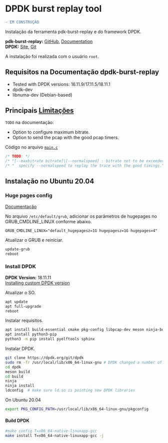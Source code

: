 # DPDK burst replay tool
```diff
- EM CONSTRUÇÃO
```
Instalação da ferramenta pdk-burst-replay e do framework DPDK.

**pdk-burst-replay:** [GitHub](https://github.com/FraudBuster/dpdk-burst-replay), [Documentation](https://doc.dpdk.org/burst-replay/index.html)  
**DPDK:** [Site](http://core.dpdk.org/doc/), [Git](http://git.dpdk.org/) 

A instalação foi realizada com o usuário `root`.

## Requisitos na Documentação dpdk-burst-replay
- Tested with DPDK versions: 16.11.9/17.11.5/18.11.1
- dpdk-dev
- libnuma-dev (Debian-based)

## Principais [Limitações](https://github.com/FraudBuster/dpdk-burst-replay#todo)  
`TODO` na documentação:  
- Option to configure maximum bitrate.
- Option to send the pcap with the good pcap timers.

Código no arquivo [`main.c`](https://github.com/FraudBuster/dpdk-burst-replay/blob/master/src/main.c) 
```c
/* TODO: */
/* "[--maxbitrate bitrate]|[--normalspeed] : bitrate not to be exceeded (default: no limit) in ko/s.\n" */
/* "  specify --normalspeed to replay the trace with the good timings." */
```
## Instalação no Ubuntu 20.04

### Huge pages config 
[Documentação](https://doc.dpdk.org/guides/linux_gsg/sys_reqs.html#use-of-hugepages-in-the-linux-environment)

No arquivo `/etc/default/grub`, adicionar os parâmetros de hugepages no GRUB_CMDLINE_LINUX conforme abaixo.

```
GRUB_CMDLINE_LINUX="default_hugepagesz=1G hugepagesz=1G hugepages=4"
```
Atualizar o GRUB e reiniciar.
```bash
update-grub
reboot
```

### Install DPDK
**DPDK Version:** 18.11.11  
[Installing custom DPDK version](https://doc.dpdk.org/burst-replay/user-guide.html#installing-custom-dpdk-version)  

Atualizar o SO.
```bash
apt update
apt full-upgrade
reboot
```
Instalar requisitos.
```bash
apt install build-essential cmake pkg-config libpcap-dev meson ninja-build libnuma-dev linux-headers-`uname -r`
apt install python3-pip
python3 -m pip install pyelftools sphinx
```

Instalar DPDK.
```bash
git clone https://dpdk.org/git/dpdk
sudo rm -fr /usr/local/lib/x86_64-linux-gnu # DPDK changed a number of lib names and need to clean up
cd dpdk
meson build
cd build
ninja
ninja install
ldconfig  # make sure ld.so is pointing new DPDK libraries
```
On Ubuntu 20.04
```bash
export PKG_CONFIG_PATH=/usr/local/lib/x86_64-linux-gnu/pkgconfig
```

#### Build DPDK
 ```bash
 #make config T=x86_64-native-linuxapp-gcc
 make install T=x86_64-native-linuxapp-gcc -j
 ```
